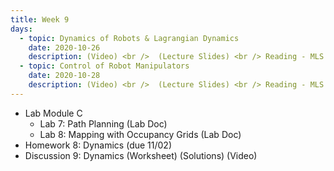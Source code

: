 ```yaml
---
title: Week 9
days:
  - topic: Dynamics of Robots & Lagrangian Dynamics
    date: 2020-10-26
    description: (Video) <br />  (Lecture Slides) <br /> Reading - MLS 4.2, 4.3
  - topic: Control of Robot Manipulators
    date: 2020-10-28
    description: (Video) <br />  (Lecture Slides) <br /> Reading - MLS 4.5, 4.6
---
```


- Lab Module C
	- Lab 7: Path Planning (Lab Doc)
	- Lab 8: Mapping with Occupancy Grids (Lab Doc)
- Homework 8: Dynamics (due 11/02)
- Discussion 9: Dynamics (Worksheet) (Solutions) (Video)
